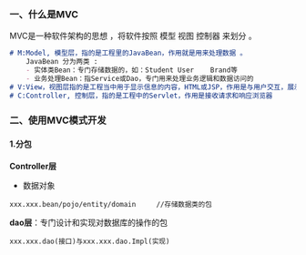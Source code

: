### 一、什么是MVC

MVC是一种软件架构的思想 ，将软件按照	模型	视图	控制器	来划分 。

```markdown
# M:Model, 模型层，指的是工程里的JavaBean，作用就是用来处理数据 。
    JavaBean 分为两类 :
    - 实体类Bean：专门存储数据的，如：Student	User	Brand等
    - 业务处理Bean：指Service或Dao，专门用来处理业务逻辑和数据访问的
# V:View，视图层指的是工程当中用于显示信息的内容，HTML或JSP，作用是与用户交互，展示数据
# C:Controller, 控制层，指的是工程中的Servlet，作用是接收请求和响应浏览器
```



### 二、使用MVC模式开发

#### 1.分包

**Controller层**

- 数据对象

``` 
xxx.xxx.bean/pojo/entity/domain		//存储数据类的包
```

**dao层**：专门设计和实现对数据库的操作的包

```
xxx.xxx.dao(接口)与xxx.xxx.dao.Impl(实现)
```

